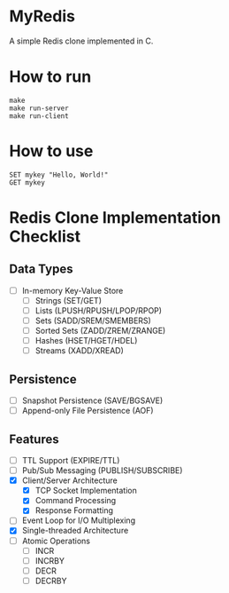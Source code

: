 # MyRedis

A simple Redis clone implemented in C.

# How to run
```
make
make run-server
make run-client
```

# How to use
```
SET mykey "Hello, World!"
GET mykey
```

# Redis Clone Implementation Checklist

## Data Types
- [ ] In-memory Key-Value Store
  - [ ] Strings (SET/GET)
  - [ ] Lists (LPUSH/RPUSH/LPOP/RPOP)
  - [ ] Sets (SADD/SREM/SMEMBERS)
  - [ ] Sorted Sets (ZADD/ZREM/ZRANGE)
  - [ ] Hashes (HSET/HGET/HDEL)
  - [ ] Streams (XADD/XREAD)

## Persistence
- [ ] Snapshot Persistence (SAVE/BGSAVE)
- [ ] Append-only File Persistence (AOF)

## Features
- [ ] TTL Support (EXPIRE/TTL)
- [ ] Pub/Sub Messaging (PUBLISH/SUBSCRIBE)
- [x] Client/Server Architecture
  - [x] TCP Socket Implementation
  - [x] Command Processing
  - [x] Response Formatting
- [ ] Event Loop for I/O Multiplexing
- [x] Single-threaded Architecture
- [ ] Atomic Operations
  - [ ] INCR
  - [ ] INCRBY
  - [ ] DECR
  - [ ] DECRBY